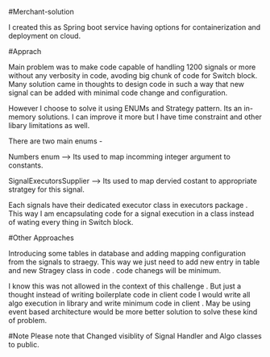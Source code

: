 #Merchant-solution

I created this as Spring boot service having options for containerization and deployment on cloud.



#Apprach 

Main problem was to make code capable of handling 1200 signals or more without any verbosity in code, avoding big chunk of code for Switch block.
Many solution came in thoughts to design code in such a way that new signal can be added with minimal code 
change and configuration.

However I choose to solve it using ENUMs and Strategy pattern. Its an in-memory solutions.
I can improve it more but I have time constraint and other libary limitations as well. 

There are two main enums -

Numbers enum  --> Its used to map incomming integer argument to constants.

SignalExecutorsSupplier --> Its used to map dervied costant to appropriate stratgey for this signal.

Each signals have their dedicated executor class in executors package . This way I am encapsulating code 
for a signal execution in a class instead of wating every thing in Switch block.



#Other Approaches 

Introducing some tables in database and adding mapping configuration from the signals to straegy. This way
we  just need to add new entry in table and new Stragey class in code . code chanegs will be minimum.


I know this was not allowed in the context of this challenge . But just a thought
instead of writing boilerplate code in client code  I would write all algo execution in
library and write minimum code in client . May be using event based architecture 
would be more better solution to solve these kind of  problem.



#Note
Please note that Changed visiblity of Signal Handler and Algo classes to public.
